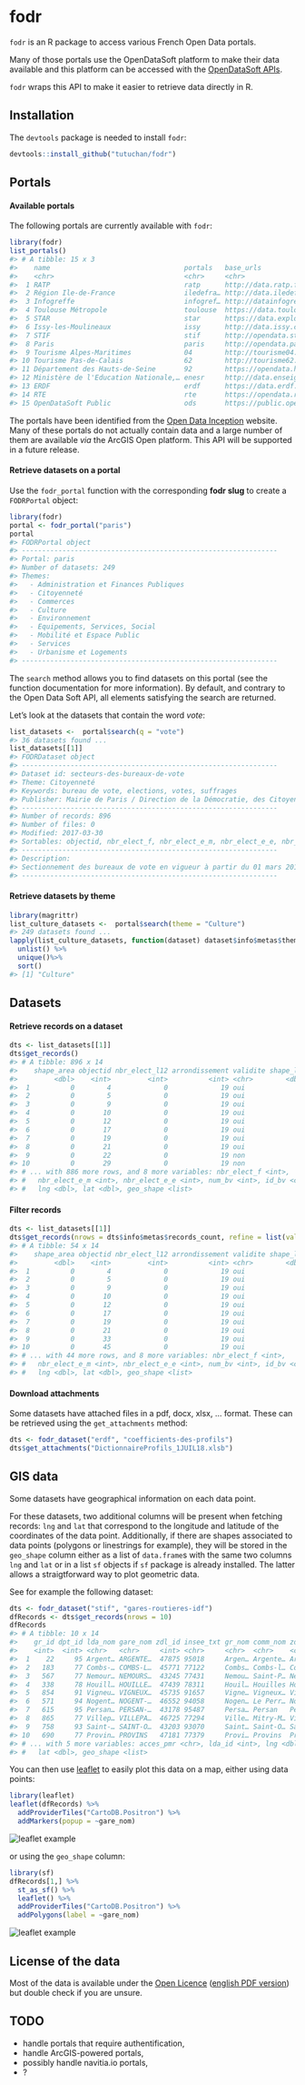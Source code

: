 
<!-- README.md is generated from README.Rmd. Please edit that file -->

# fodr

`fodr` is an R package to access various French Open Data portals.

Many of those portals use the OpenDataSoft platform to make their data
available and this platform can be accessed with the [OpenDataSoft
APIs](https://docs.opendatasoft.com/en/api/catalog_api.html).

`fodr` wraps this API to make it easier to retrieve data directly in R.

## Installation

The `devtools` package is needed to install `fodr`:

``` r
devtools::install_github("tutuchan/fodr")
```

## Portals

#### Available portals

The following portals are currently available with `fodr`:

``` r
library(fodr)
list_portals()
#> # A tibble: 15 x 3
#>    name                                 portals   base_urls                
#>    <chr>                                <chr>     <chr>                    
#>  1 RATP                                 ratp      http://data.ratp.fr      
#>  2 Région Ile-de-France                 iledefra… http://data.iledefrance.…
#>  3 Infogreffe                           infogref… http://datainfogreffe.fr 
#>  4 Toulouse Métropole                   toulouse  https://data.toulouse-me…
#>  5 STAR                                 star      https://data.explore.sta…
#>  6 Issy-les-Moulineaux                  issy      http://data.issy.com     
#>  7 STIF                                 stif      http://opendata.stif.info
#>  8 Paris                                paris     http://opendata.paris.fr 
#>  9 Tourisme Alpes-Maritimes             04        http://tourisme04.openda…
#> 10 Tourisme Pas-de-Calais               62        http://tourisme62.openda…
#> 11 Département des Hauts-de-Seine       92        https://opendata.hauts-d…
#> 12 Ministère de l'Education Nationale,… enesr     http://data.enseignement…
#> 13 ERDF                                 erdf      https://data.erdf.fr     
#> 14 RTE                                  rte       https://opendata.rte-fra…
#> 15 OpenDataSoft Public                  ods       https://public.opendatas…
```

The portals have been identified from the [Open Data
Inception](http://opendatainception.io) website. Many of these portals
do not actually contain data and a large number of them are available
*via* the ArcGIS Open platform. This API will be supported in a future
release.

#### Retrieve datasets on a portal

Use the `fodr_portal` function with the corresponding **fodr slug** to
create a `FODRPortal` object:

``` r
library(fodr)
portal <- fodr_portal("paris")
portal
#> FODRPortal object
#> ---------------------------------------------------------------
#> Portal: paris 
#> Number of datasets: 249 
#> Themes:
#>   - Administration et Finances Publiques
#>   - Citoyenneté
#>   - Commerces
#>   - Culture
#>   - Environnement
#>   - Equipements, Services, Social
#>   - Mobilité et Espace Public
#>   - Services
#>   - Urbanisme et Logements 
#> ---------------------------------------------------------------
```

The `search` method allows you to find datasets on this portal (see the
function documentation for more information). By default, and contrary
to the Open Data Soft API, all elements satisfying the search are
returned.

Let’s look at the datasets that contain the word *vote*:

``` r
list_datasets <-  portal$search(q = "vote")
#> 36 datasets found ...
list_datasets[[1]]
#> FODRDataset object
#> ---------------------------------------------------------------
#> Dataset id: secteurs-des-bureaux-de-vote 
#> Theme: Citoyenneté 
#> Keywords: bureau de vote, elections, votes, suffrages 
#> Publisher: Mairie de Paris / Direction de la Démocratie, des Citoyens et des Territoires 
#> ---------------------------------------------------------------
#> Number of records: 896 
#> Number of files: 0 
#> Modified: 2017-03-30 
#> Sortables: objectid, nbr_elect_f, nbr_elect_e_m, nbr_elect_e_e, nbr_elect_l12, arrondissement, num_bv 
#> ---------------------------------------------------------------
#> Description:
#> Sectionnement des bureaux de vote en vigueur à partir du 01 mars 2017Donnée initialement en NTF Lambert Zone I(EPSG : 27561)et reprojetée en RGF 93 Lambert 93(EPSG : 2154) Représentation du sectionnement des bureaux de vote, applicable à partir du 1emars 2017.  La représentation du sectionnement ne se calque pas sur le bâti ou sur le parcellaire car c’est le rattachement au point-adresse qui est pris en considération.
#> ---------------------------------------------------------------
```

#### Retrieve datasets by theme

``` r
library(magrittr)
list_culture_datasets <-  portal$search(theme = "Culture")
#> 249 datasets found ...
lapply(list_culture_datasets, function(dataset) dataset$info$metas$theme) %>% 
  unlist() %>% 
  unique()%>% 
  sort()
#> [1] "Culture"
```

## Datasets

#### Retrieve records on a dataset

``` r
dts <- list_datasets[[1]]
dts$get_records()
#> # A tibble: 896 x 14
#>    shape_area objectid nbr_elect_l12 arrondissement validite shape_len
#>         <dbl>    <int>         <int>          <int> <chr>        <dbl>
#>  1          0        4             0             19 oui              0
#>  2          0        5             0             19 oui              0
#>  3          0        9             0             19 oui              0
#>  4          0       10             0             19 oui              0
#>  5          0       12             0             19 oui              0
#>  6          0       17             0             19 oui              0
#>  7          0       19             0             19 oui              0
#>  8          0       21             0             19 oui              0
#>  9          0       22             0             19 non              0
#> 10          0       29             0             19 non              0
#> # ... with 886 more rows, and 8 more variables: nbr_elect_f <int>,
#> #   nbr_elect_e_m <int>, nbr_elect_e_e <int>, num_bv <int>, id_bv <chr>,
#> #   lng <dbl>, lat <dbl>, geo_shape <list>
```

#### Filter records

``` r
dts <- list_datasets[[1]]
dts$get_records(nrows = dts$info$metas$records_count, refine = list(validite = "oui"))
#> # A tibble: 54 x 14
#>    shape_area objectid nbr_elect_l12 arrondissement validite shape_len
#>         <dbl>    <int>         <int>          <int> <chr>        <dbl>
#>  1          0        4             0             19 oui              0
#>  2          0        5             0             19 oui              0
#>  3          0        9             0             19 oui              0
#>  4          0       10             0             19 oui              0
#>  5          0       12             0             19 oui              0
#>  6          0       17             0             19 oui              0
#>  7          0       19             0             19 oui              0
#>  8          0       21             0             19 oui              0
#>  9          0       33             0             19 oui              0
#> 10          0       45             0             19 oui              0
#> # ... with 44 more rows, and 8 more variables: nbr_elect_f <int>,
#> #   nbr_elect_e_m <int>, nbr_elect_e_e <int>, num_bv <int>, id_bv <chr>,
#> #   lng <dbl>, lat <dbl>, geo_shape <list>
```

#### Download attachments

Some datasets have attached files in a pdf, docx, xlsx, … format. These
can be retrieved using the `get_attachments` method:

``` r
dts <- fodr_dataset("erdf", "coefficients-des-profils")
dts$get_attachments("DictionnaireProfils_1JUIL18.xlsb")
```

## GIS data

Some datasets have geographical information on each data point.

For these datasets, two additional columns will be present when fetching
records: `lng` and `lat` that correspond to the longitude and latitude
of the coordinates of the data point. Additionally, if there are shapes
associated to data points (polygons or linestrings for example), they
will be stored in the `geo_shape` column either as a list of
`data.frame`s with the same two columns `lng` and `lat` or in a list
`sf` objects if `sf` package is already installed. The latter allows a
straigtforward way to plot geometric data.

See for example the following dataset:

``` r
dts <- fodr_dataset("stif", "gares-routieres-idf")
dfRecords <- dts$get_records(nrows = 10)
dfRecords
#> # A tibble: 10 x 14
#>    gr_id dpt_id lda_nom gare_nom zdl_id insee_txt gr_nom comm_nom zdl_nom
#>    <int>  <int> <chr>   <chr>     <int> <chr>     <chr>  <chr>    <chr>  
#>  1    22     95 Argent… ARGENTE…  47875 95018     Argen… Argente… Argent…
#>  2   183     77 Combs-… COMBS-L…  45771 77122     Combs… Combs-l… Combs-…
#>  3   567     77 Nemour… NEMOURS…  43245 77431     Nemou… Saint-P… Nemour…
#>  4   338     78 Houill… HOUILLE…  47439 78311     Houil… Houilles Houill…
#>  5   854     91 Vigneu… VIGNEUX…  45735 91657     Vigne… Vigneux… Vigneu…
#>  6   571     94 Nogent… NOGENT-…  46552 94058     Nogen… Le Perr… Nogent…
#>  7   615     95 Persan… PERSAN-…  43178 95487     Persa… Persan   Persan…
#>  8   865     77 Villep… VILLEPA…  46725 77294     Ville… Mitry-M… Villep…
#>  9   758     93 Saint-… SAINT-O…  43203 93070     Saint… Saint-O… Saint-…
#> 10   690     77 Provin… PROVINS   47181 77379     Provi… Provins  Provin…
#> # ... with 5 more variables: acces_pmr <chr>, lda_id <int>, lng <dbl>,
#> #   lat <dbl>, geo_shape <list>
```

You can then use [leaflet](http://rstudio.github.io/leaflet/) to easily
plot this data on a map, either using data points:

``` r
library(leaflet)
leaflet(dfRecords) %>% 
  addProviderTiles("CartoDB.Positron") %>% 
  addMarkers(popup = ~gare_nom)
```

![leaflet
example](inst/images/Screenshot%202018-12-28%2015-42-00.png?raw=true
"Screenshot leaflet example")

or using the `geo_shape` column:

``` r
library(sf)
dfRecords[1,] %>% 
  st_as_sf() %>% 
  leaflet() %>% 
  addProviderTiles("CartoDB.Positron") %>% 
  addPolygons(label = ~gare_nom)
```

![leaflet
example](inst/images/Screenshot%202018-12-28%2015-43-36.png?raw=true
"Screenshot leaflet example")

## License of the data

Most of the data is available under the [Open
Licence](https://www.etalab.gouv.fr/licence-ouverte-open-licence)
([english PDF
version](https://www.etalab.gouv.fr/wp-content/uploads/2014/05/Open_Licence.pdf))
but double check if you are unsure.

## TODO

  - handle portals that require authentification,
  - handle ArcGIS-powered portals,
  - possibly handle navitia.io portals,
  - ?
